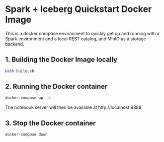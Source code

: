 # Spark + Iceberg Quickstart Docker Image

This is a docker compose environment to quickly get up and running with a Spark environment and a local REST
catalog, and MinIO as a storage backend.

## 1. Building the Docker Image locally

```bash
bash build.sh
```

## 2. Running the Docker container

```sh
docker-compose up -d
```

The notebook server will then be available at http://localhost:8888

## 3. Stop the Docker container

```sh
docker-compose down
```
